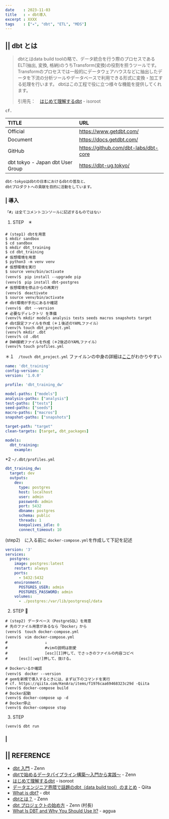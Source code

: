 ```yaml
---
date    : 2023-11-03
title   : ✴️ dbt導入
excerpt : XXXX
tags    : ["✴️", "dbt", "ETL", "MDS"]
---
```


## || dbt とは
> dbtとはdata build toolの略で、データ統合を行う際のプロセスであるELT(抽出, 変換, 格納)のうちTransform(変換)の役割を担うツールです。Transformのプロセスでは一般的にデータウェアハウスなどに抽出したデータを下流の分析ツールやデータベースで利用できる形式に変換・加工する処理を行います。
dbtはこの工程で役に立つ様々な機能を提供してくれます。
> 
> 引用先：　[はじめて理解するdbt](https://www.isoroot.jp/blog/6054/) - isoroot 

`cf. `

|TITLE|URL|
|:-|:-|
|Official|https://www.getdbt.com/|
|Document|https://docs.getdbt.com/|
|GitHub|https://github.com/dbt-labs/dbt-core|
|dbt tokyo - Japan dbt User Group|https://dbt-ug.tokyo/|

    dbt-tokyoはdbtの日本におけるdbtの普及と、
    dbtプロダクトへの貢献を目的に活動をしています。


### | 導入

    「#」は全てコメントコンソールに記述するものではない

1. STEP　✴️
```shell
# (step1) dbtを用意
$ mkdir sandbox
$ cd sandbox
$ mkdir dbt_training
$ cd dbt_training
# 仮想環境を用意
$ python3 -m venv venv
# 仮想環境を実行
$ source venv/bin/activate
(venv)$　pip install --upgrade pip
(venv)$　pip install dbt-postgres
# 仮想環境を停止からの再実行
(venv)$　deactivate
$ source venv/bin/activate
# dbt環境が手元にあるか確認
(venv)$　dbt --version
# 必要なディレクトリ を準備
(venv)% mkdir models analysis tests seeds macros snapshots target
# dbt設定ファイルを作成（＊１後述のYAMLファイル）
(venv)% touch dbt_project.yml
(venv)% mkdir .dbt
(venv)% cd .dbt
# DWH接続ファイルを作成（＊2後述のYAMLファイル）
(venv)% touch profiles.yml
```

＊１　`/touch dbt_project.yml`
ファイルンの中身の詳細は[ここ](https://zenn.dev/foursue/books/31456a86de5bb4/viewer/7fce02#%E5%90%84%E3%82%BF%E3%82%B0%E3%81%AE%E8%AA%AC%E6%98%8E)がわかりやすい
```yaml
name: 'dbt_training'
config-version: 2
version: '1.0.0'

profile: 'dbt_training_dw'

model-paths: ["models"]
analysis-paths: ["analysis"]
test-paths: ["tests"]
seed-paths: ["seeds"]
macro-paths: ["macros"]
snapshot-paths: ["snapshots"]

target-path: "target"
clean-targets: [target, dbt_packages]

models:
  dbt_training:
    example:
```

*2 `~/.dbt/profiles.yml`
```yaml
dbt_training_dw:
  target: dev
  outputs:
    dev:
      type: postgres
      host: localhost
      user: admin
      password: admin
      port: 5432
      dbname: postgres
      schema: public
      threads: 1
      keepalives_idle: 0 
      connect_timeout: 10
```

(step2)　に入る前に `docker-compose.yml`を作成して下記を記述
```yaml
version: '3'
services:
  postgres:
    image: postgres:latest
    restart: always
    ports:
      - 5432:5432
    environment:
      POSTGRES_USER: admin
      POSTGRES_PASSWORD: admin
    volumes:
      - ./postgres:/var/lib/postgresql/data
```


2. STEP 🐘 
```shell
# (step2) データベース（PostgreSQL）を用意
# 先のファイル用意があるなら「Docker」から
(venv)$　touch docker-compose.yml
(venv)$　vim docker-compose.yml
#　　　　　　　　　　↓
#　　　　　　　　　　#vimの説明は割愛
#　　　　　　　　　　[esc][I]押して、でさっきのファイルの内容コピペ
#     [esc][:wq!]押して、抜ける。

# Dockerいるか確認
(venv)$　docker --version
# gemを新規で導入するときには、まず以下のコマンドを実行
# cf. https://qiita.com/KenAra/items/f1976caa69468323c29d -Qiita
(venv)$ docker-compose build
# Docker起動
(venv)$ docker-compose up -d
# Docker停止
(venv)$ docker-compose stop
```

3. STEP
```sell
(venv)$ dbt run
```



### | 


## || REFERENCE
- [dbt 入門](https://zenn.dev/foursue/books/31456a86de5bb4) - Zenn
- [dbtで始めるデータパイプライン構築〜入門から実践〜](https://zenn.dev/dbt_tokyo/books/537de43829f3a0) - Zenn
- [はじめて理解するdbt](https://www.isoroot.jp/blog/6054/) - isoroot
- [データエンジニア界隈で話題のdbt（data build tool）のまとめ](https://qiita.com/manabian/items/67af7e4476d436aded77) - Qiita
- [What is dbt?](https://docs.getdbt.com/docs/introduction) - dbt
- [dbtとは？](https://zenn.dev/dbt_tokyo/books/537de43829f3a0/viewer/what_dbt) - Zenn
- [dbt プロジェクトの始め方](https://zenn.dev/foursue/books/31456a86de5bb4/viewer/04bca4) - Zenn (村長)
- [What Is DBT and Why You Should Use It?](https://www.aggua.io/blog/what-is-dbt-why-use-it) - aggua
